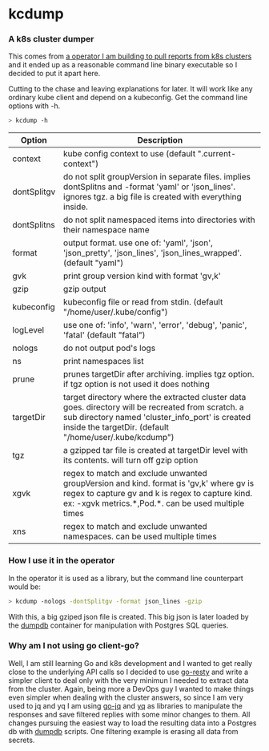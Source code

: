 # kcdump
### A k8s cluster dumper

This comes from [a operator I am building to pull reports from k8s clusters](https://github.com/mauricioscastro/hcreport/tree/dev) and it ended up as a reasonable command line binary executable so I decided to put it apart here. 

Cutting to the chase and leaving explanations for later. It will work like any ordinary kube client and depend on a kubeconfig. Get the command line options with -h.

```bash
> kcdump -h
```

| Option | Description |
| ----------- | ----------- |
| context  | kube config context to use (default ".current-context") |
| dontSplitgv |	do not split groupVersion in separate files. implies dontSplitns and -format 'yaml' or 'json_lines'. ignores tgz. a big file is created with everything inside. |
| dontSplitns | do not split namespaced items into directories with their namespace name |
| format | output format. use one of: 'yaml', 'json', 'json_pretty', 'json_lines', 'json_lines_wrapped'. (default "yaml") |
| gvk | print group version kind with format 'gv,k' |
| gzip | gzip output |
| kubeconfig | kubeconfig file or read from stdin. (default "/home/user/.kube/config") |
| logLevel | use one of: 'info', 'warn', 'error', 'debug', 'panic', 'fatal' (default "fatal") |
| nologs | do not output pod's logs |
| ns |	print namespaces list |
| prune | prunes targetDir after archiving. implies tgz option. if tgz option is not used it does nothing |
| targetDir | target directory where the extracted cluster data goes. directory will be recreated from scratch. a sub directory named 'cluster_info_port' is created inside the targetDir. (default "/home/user/.kube/kcdump") |
| tgz | a gzipped tar file is created at targetDir level with its contents. will turn off gzip option |
| xgvk | regex to match and exclude unwanted groupVersion and kind. format is 'gv,k' where gv is regex to capture gv and k is regex to capture kind. ex: -xgvk metrics.\*,Pod.\*. can be used multiple times |
| xns | regex to match and exclude unwanted namespaces. can be used multiple times |

### How I use it in the operator
In the operator it is used as a library, but the command line counterpart would be:
```bash
> kcdump -nologs -dontSplitgv -format json_lines -gzip
```
With this, a big gziped json file is created. This big json is later loaded by the [dumpdb](./dumpdb/) container for manipulation with Postgres SQL queries.

### Why am I not using go client-go?
Well, I am still learning Go and k8s development and I wanted to get really close to the underlying API calls so I decided to use [go-resty](https://github.com/go-resty/resty) and write a simpler client to deal only with the very minimun I needed to extract data from the cluster. Again, being more a DevOps guy I wanted to make things even simpler when dealing with the cluster answers, so since I am very used to jq and yq I am using [go-jq](https://github.com/itchyny/gojq) and [yq](https://github.com/mikefarah/yq) as libraries to manipulate the responses and save filtered replies with some minor changes to them. All changes pursuing the easiest way to load the resulting data into a Postgres db with [dumpdb](./dumpdb/) scripts. One filtering example is erasing all data from secrets.